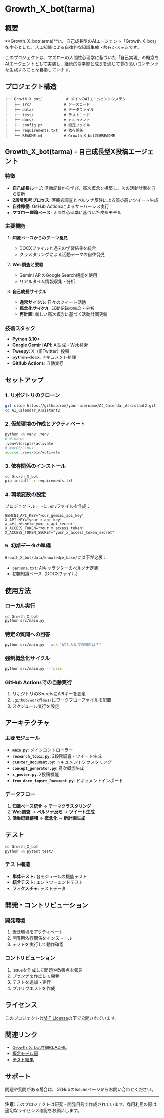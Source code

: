 # Growth_X_bot(tarma)

## 概要

**Growth_X_bot(tarma)**は、自己成長型のAIエージェント「Growth_X_bot」を中心とした、人工知能による自律的な知識生成・共有システムです。

このプロジェクトは、マズローの人間性心理学に基づいた「自己実現」の概念をAIエージェントとして実装し、継続的な学習と成長を通じて質の高いコンテンツを生成することを目指しています。

## プロジェクト構造

```
├── Growth_X_bot/           # メインのAIエージェントシステム
│   ├── src/               # ソースコード
│   ├── data/              # データファイル
│   ├── test/              # テストコード
│   ├── docs/              # ドキュメント
│   ├── config.py          # 設定ファイル
│   ├── requirements.txt   # 依存関係
│   └── README.md          # Growth_X_bot詳細README

```

## Growth_X_bot(tarma) - 自己成長型X投稿エージェント

### 特徴

- **自己成長ループ**: 活動記録から学び、高次概念を構築し、次の活動計画を自ら更新
- **2段階思考プロセス**: 客観的調査とペルソナ反映による質の高いツイート生成
- **自律稼働**: GitHub Actionsによるサーバーレス実行
- **マズロー理論ベース**: 人間性心理学に基づいた成長モデル

### 主要機能

1. **知識ベースからのテーマ発見**
   - DOCXファイルと過去の学習結果を統合
   - クラスタリングによる活動テーマの自律発見

2. **Web調査と要約**
   - Gemini APIのGoogle Search機能を使用
   - リアルタイム情報収集・分析

3. **自己成長サイクル**
   - **通常サイクル**: 日々のツイート活動
   - **概念化サイクル**: 活動記録の統合・分析
   - **再計画**: 新しい高次概念に基づく活動計画更新

### 技術スタック

- **Python 3.10+**
- **Google Gemini API**: AI生成・Web検索
- **Tweepy**: X（旧Twitter）投稿
- **python-docx**: ドキュメント処理
- **GitHub Actions**: 自動実行

## セットアップ

### 1. リポジトリのクローン

```bash
git clone https://github.com/your-username/AI_Calendar_Assistant2.git
cd AI_Calendar_Assistant2
```

### 2. 仮想環境の作成とアクティベート

```bash
python -m venv .venv
# Windows
.venv\Scripts\activate
# macOS/Linux
source .venv/bin/activate
```

### 3. 依存関係のインストール

```bash
cd Growth_X_bot
pip install -r requirements.txt
```

### 4. 環境変数の設定

プロジェクトルートに`.env`ファイルを作成：

```env
GEMINI_API_KEY="your_gemini_api_key"
X_API_KEY="your_x_api_key"
X_API_SECRET="your_x_api_secret"
X_ACCESS_TOKEN="your_x_access_token"
X_ACCESS_TOKEN_SECRET="your_x_access_token_secret"
```

### 5. 初期データの準備

`Growth_X_bot/data/knowledge_base/`に以下が必要：
- `persona.txt`: AIキャラクターのペルソナ定義
- 初期知識ベース（DOCXファイル）

## 使用方法

### ローカル実行

```bash
cd Growth_X_bot
python src/main.py
```

### 特定の質問への回答

```bash
python src/main.py --ask "AIとカルマの関係は？"
```

### 強制概念化サイクル

```bash
python src/main.py --force
```

### GitHub Actionsでの自動実行

1. リポジトリのSecretsにAPIキーを設定
2. `.github/workflows/`にワークフローファイルを配置
3. スケジュール実行を設定

## アーキテクチャ

### 主要モジュール

- **`main.py`**: メインコントローラー
- **`research_topic.py`**: 2段階調査・ツイート生成
- **`cluster_document.py`**: ドキュメントクラスタリング
- **`concept_generator.py`**: 高次概念生成
- **`x_poster.py`**: X投稿機能
- **`from_docx_import_Document.py`**: ドキュメントインポート

### データフロー

1. **知識ベース統合** → **テーマクラスタリング**
2. **Web調査** → **ペルソナ反映** → **ツイート生成**
3. **活動記録蓄積** → **概念化** → **新計画生成**

## テスト

```bash
cd Growth_X_bot
python -m pytest test/
```

### テスト構造

- **単体テスト**: 各モジュールの機能テスト
- **統合テスト**: エンドツーエンドテスト
- **フィクスチャ**: テストデータ

## 開発・コントリビューション

### 開発環境

1. 仮想環境をアクティベート
2. 開発用依存関係をインストール
3. テストを実行して動作確認

### コントリビューション

1. Issueを作成して問題や改善点を報告
2. ブランチを作成して開発
3. テストを追加・実行
4. プルリクエストを作成

## ライセンス

このプロジェクトは[MIT License](Growth_X_bot/LICENSE)の下で公開されています。

## 関連リンク

- [Growth_X_bot詳細README](Growth_X_bot/README.md)
- [概念モデル図](Growth_X_bot/docs/conceptual_model.png)
- [テスト結果](Growth_X_bot/test/)

## サポート

問題や質問がある場合は、GitHubのIssuesページからお問い合わせください。

---

**注意**: このプロジェクトは研究・開発目的で作成されています。商用利用の際は適切なライセンス確認をお願いします。 